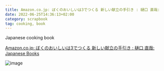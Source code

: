 ```yaml
---
title: Amazon.co.jp: ぼくのおいしいは3でつくる 新しい献立の手引き : 樋口 直哉: Japanese Books
date: 2022-06-25T14:36:13+02:00
category: scrapbook
tag: cooking, book
---
```


Japanese cooking book

[Amazon.co.jp: ぼくのおいしいは3でつくる 新しい献立の手引き : 樋口 直哉: Japanese Books](https://www.amazon.co.jp/dp/4777827402/)

![image]()